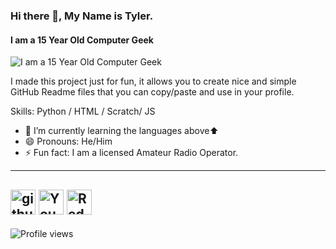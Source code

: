 ### Hi there 👋, My Name is Tyler.
#### I am a 15 Year Old Computer Geek
![I am a 15 Year Old Computer Geek](https://github-readme-stats.vercel.app/api?username=MasterJedi1525&show_icons=true&hide_border=true")

I made this project just for fun, it allows you to create nice and simple GitHub Readme files that you can copy/paste and use in your profile.

Skills: Python / HTML / Scratch/ JS

- 🌱 I’m currently learning the languages above⬆️ 
- 😄 Pronouns: He/Him 
- ⚡ Fun fact: I am a licensed Amateur Radio Operator. 

---
[<img src='https://cdn.jsdelivr.net/npm/simple-icons@3.0.1/icons/github.svg' alt='github' height='40'>](https://github.com/MasterJedi1525)  [<img src='https://cdn.jsdelivr.net/npm/simple-icons@3.0.1/icons/youtube.svg' alt='YouTube' height='40'>](https://www.youtube.com/channel/https://www.youtube.com/channel/UCz97QW6wbWf1WdHaRmMlBNw)  [<img src='https://cdn.jsdelivr.net/npm/simple-icons@3.0.1/icons/reddit.svg' alt='Reddit' height='40'>](https://www.reddit.com/user/u/jedi_master2569)  
---
![Profile views](https://gpvc.arturio.dev/MasterJedi1525)  
